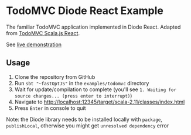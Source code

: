 # TodoMVC Diode React Example

The familiar TodoMVC application implemented in Diode React. Adapted from 
[TodoMVC Scala.js React](https://github.com/tastejs/todomvc/tree/master/examples/scalajs-react).

See [live demonstration](http://ochrons.github.io/diode/examples/todomvc/)

## Usage

1. Clone the repository from GitHub
1. Run `sbt "~fastOptJS"` in the `examples/todomvc` directory
1. Wait for update/compilation to complete (you'll see `1. Waiting for source changes... (press enter to interrupt)`)
1. Navigate to [http://localhost:12345/target/scala-2.11/classes/index.html](http://localhost:12345/target/scala-2.11/classes/index.html)
1. Press `Enter` in console to quit


Note: the Diode library needs to be installed locally with `package`, `publishLocal`, otherwise you might get `unresolved dependency` error
